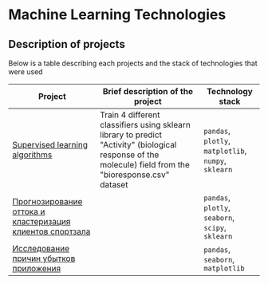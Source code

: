 # Machine Learning Technologies
## Description of projects 
Below is a table describing each projects and the stack of technologies that were used

| Project | Brief description of the project | Technology stack |
| ----------- | ----------- | ----------- |
| [Supervised learning algorithms](https://github.com/Runushkina/educational_projects/blob/main/Machine%20Learning%20Technologies/Task%201.%20Supervised%20learning%20algorithms.ipynb) | Train 4 different classifiers using sklearn library to predict "Activity" (biological response of the molecule) field from the "bioresponse.csv" dataset | `pandas`, `plotly`, `matplotlib`, `numpy`, `sklearn`   |
| [Прогнозирование оттока и кластеризация клиентов спортзала](https://github.com/Runushkina/analytics_projects/tree/main/Прогнозирование%20оттока%20и%20кластеризация%20клиентов%20сети%20фитнес-центров)    |    | `pandas`, `plotly`, `seaborn`, `scipy`, `sklearn`  |
| [Исследование причин убытков приложения](https://github.com/Runushkina/analytics_projects/tree/main/Исследование%20причин%20убыточности%20компании)    |    | `pandas`, `seaborn`, `matplotlib`  |



